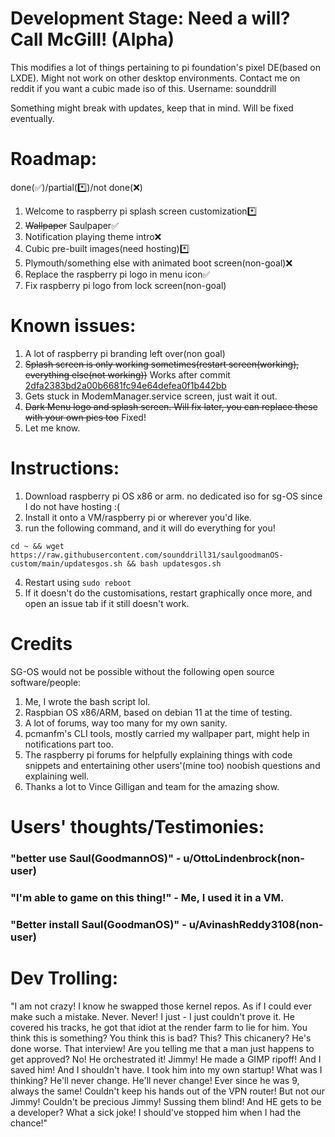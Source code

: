 # Development Stage: Need a will? Call McGill! (Alpha)

This modifies a lot of things pertaining to pi foundation's pixel DE(based on LXDE). Might not work on other desktop environments. 
Contact me on reddit if you want a cubic made iso of this. Username: sounddrill

Something might break with updates, keep that in mind. Will be fixed eventually. 


# Roadmap:
done(✅)/partial(*️⃣)/not done(❌)

1. Welcome to raspberry pi splash screen customization*️⃣
2. ~~Wallpaper~~ Saulpaper✅
3. Notification playing theme intro❌
4. Cubic pre-built images(need hosting)*️⃣
5. Plymouth/something else with animated boot screen(non-goal)❌
6. Replace the raspberry pi logo in menu icon✅
7. Fix raspberry pi logo from lock screen(non-goal)

# Known issues:
1. A lot of raspberry pi branding left over(non goal)
2. ~~Splash screen is only working sometimes(restart screen(working), everything else(not working))~~ Works after commit [2dfa2383bd2a00b6681fc94e64defea0f1b442bb](https://github.com/sounddrill31/saulgoodmanOS-custom/commit/2dfa2383bd2a00b6681fc94e64defea0f1b442bb)
3. Gets stuck in ModemManager.service screen, just wait it out.
4. ~~Dark Menu logo and splash screen. Will fix later, you can replace these with your own pics too~~ Fixed!
5. Let me know.

# Instructions:
1. Download raspberry pi OS x86 or arm. no dedicated iso for sg-OS since I do not have hosting :(
2. Install it onto a VM/raspberry pi or wherever you'd like.
3. run the following command, and it will do everything for you!
```
cd ~ && wget https://raw.githubusercontent.com/sounddrill31/saulgoodmanOS-custom/main/updatesgos.sh && bash updatesgos.sh
```
4. Restart using ```sudo reboot```
5. If it doesn't do the customisations, restart graphically once more, and open an issue tab if it still doesn't work.

# Credits

SG-OS would not be possible without the following open source software/people:
1. Me, I wrote the bash script lol.
2. Raspbian OS x86/ARM, based on debian 11 at the time of testing.
3. A lot of forums, way too many for my own sanity.
4. pcmanfm's CLI tools, mostly carried my wallpaper part, might help in notifications part too.
5. The raspberry pi forums for helpfully explaining things with code snippets and entertaining other users'(mine too) noobish questions and explaining well.
6. Thanks a lot to Vince Gilligan and team for the amazing show.

# Users' thoughts/Testimonies: 

### "better use Saul(GoodmannOS)" - u/OttoLindenbrock(non-user)

### "I'm able to game on this thing!" - Me, I used it in a VM.

### "Better install Saul(GoodmanOS)" - u/AvinashReddy3108(non-user)


# Dev Trolling:
"I am not crazy! I know he swapped those kernel repos. As if I could ever make such a mistake. Never. Never! I just - I just couldn't prove it. He covered his tracks, he got that idiot at the render farm to lie for him. You think this is something? You think this is bad? This? This chicanery? He's done worse. That interview! Are you telling me that a man just happens to get approved? No! He orchestrated it! Jimmy! He made a GIMP ripoff! And I saved him! And I shouldn't have. I took him into my own startup! What was I thinking? He'll never change. He'll never change! Ever since he was 9, always the same! Couldn't keep his hands out of the VPN router! But not our Jimmy! Couldn't be precious Jimmy! Sussing them blind! And HE gets to be a developer? What a sick joke! I should've stopped him when I had the chance!"
